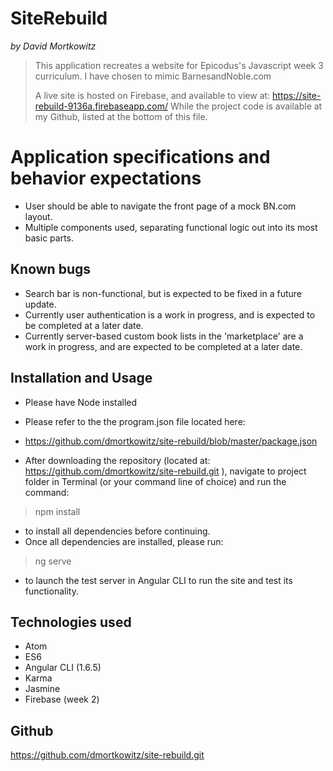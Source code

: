 # SiteRebuild

_by David Mortkowitz_

> This application recreates a website for Epicodus's Javascript week 3 curriculum. I have chosen to mimic BarnesandNoble.com
>
> A live site is hosted on Firebase, and available to view at:
> https://site-rebuild-9136a.firebaseapp.com/
> While the project code is available at my Github, listed at the bottom of this file.

# Application specifications and behavior expectations

* User should be able to navigate the front page of a mock BN.com layout.
* Multiple components used, separating functional logic out into its most basic parts.

## Known bugs
* Search bar is non-functional, but is expected to be fixed in a future update.
* Currently user authentication is a work in progress, and is expected to be completed at a later date.
* Currently server-based custom book lists in the 'marketplace' are a work in progress, and are expected to be completed at a later date.

## Installation and Usage

* Please have Node installed
* Please refer to the the program.json file located here:
* https://github.com/dmortkowitz/site-rebuild/blob/master/package.json  


* After downloading the repository (located at: https://github.com/dmortkowitz/site-rebuild.git ), navigate to project folder in Terminal (or your command line of choice) and run the command:

> npm install

* to install all dependencies before continuing.
* Once all dependencies are installed, please run:

> ng serve

* to launch the test server in Angular CLI to run the site and test its functionality.


## Technologies used

* Atom
* ES6
* Angular CLI (1.6.5)
* Karma
* Jasmine
* Firebase (week 2)



## Github

https://github.com/dmortkowitz/site-rebuild.git
